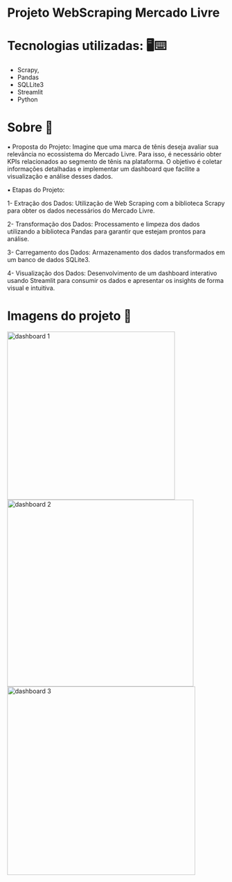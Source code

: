 # Projeto WebScraping Mercado Livre 

# Tecnologias utilizadas: 🖥⌨	
- Scrapy,
- Pandas
- SQLLite3
- Streamlit  
- Python

# Sobre 📝	

▪ Proposta do Projeto: Imagine que uma marca de tênis deseja avaliar sua relevância no ecossistema do Mercado Livre. Para isso, é necessário obter KPIs relacionados ao segmento de tênis na plataforma. O objetivo é coletar informações detalhadas e implementar um dashboard que facilite a visualização e análise desses dados.

▪ Etapas do Projeto:

1- Extração dos Dados: Utilização de Web Scraping com a biblioteca Scrapy para obter os dados necessários do Mercado Livre.

2- Transformação dos Dados: Processamento e limpeza dos dados utilizando a biblioteca Pandas para garantir que estejam prontos para análise.

3- Carregamento dos Dados: Armazenamento dos dados transformados em um banco de dados SQLite3.

4- Visualização dos Dados: Desenvolvimento de um dashboard interativo usando Streamlit para consumir os dados e apresentar os insights de forma visual e intuitiva.

# Imagens do projeto 📸	

<img width="387" alt="dashboard 1" src="https://github.com/user-attachments/assets/96606240-789d-4f12-98d8-923210a2ef07">
<img width="430" alt="dashboard 2" src="https://github.com/user-attachments/assets/408a6814-a182-4eed-8461-b60532db4176">
<img width="434" alt="dashboard 3" src="https://github.com/user-attachments/assets/58c7dba6-07d2-41a0-8d82-155d0edf9e1d">
